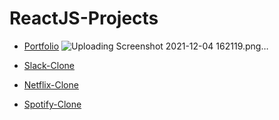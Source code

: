# ReactJS-Projects

- [Portfolio](https://github.com/Sambhunath-Sahoo/portfolio-react) 
![Uploading Screenshot 2021-12-04 162119.png…]()

- [Slack-Clone](https://github.com/Sambhunath-Sahoo/slack-clone)
- [Netflix-Clone](https://github.com/Sambhunath-Sahoo/netflix-clone)
- [Spotify-Clone](https://github.com/Sambhunath-Sahoo/spotify-clone)


